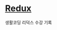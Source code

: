 # [Redux](https://www.youtube.com/playlist?list=PLuHgQVnccGMB-iGMgONoRPArZfjRuRNVc)

생활코딩 리덕스 수강 기록
